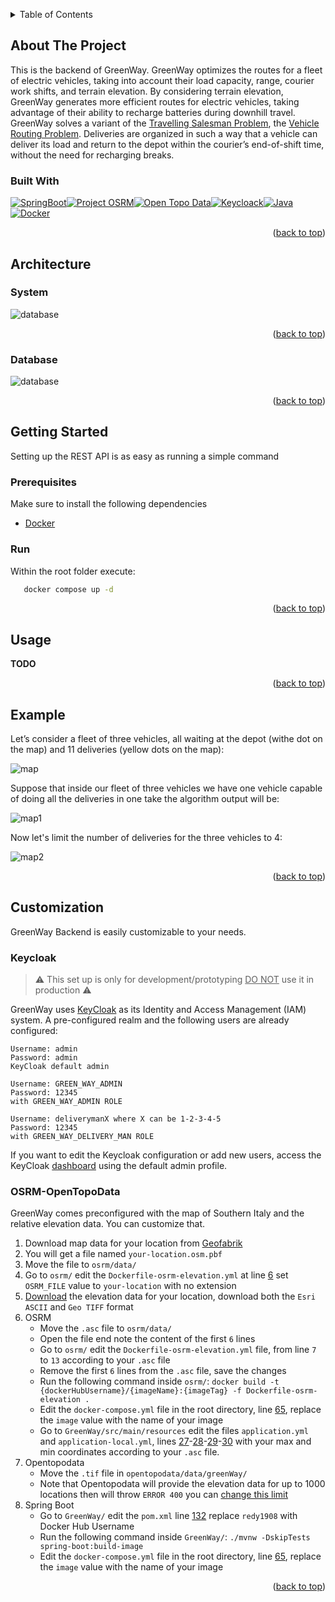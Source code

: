 <a name="readme-top"></a>

<div>
<details>
  <summary>Table of Contents</summary>
  <ol>
    <li>
      <a href="#about-the-project">About The Project</a>
      <ul>
        <li><a href="#built-with">Built With</a></li>
      </ul>
    </li>
    <li>
     <a href="#architecture">Architecture</a>
      <ul>
        <li><a href="#system">System</a></li>
        <li><a href="#database">Database</a></li>
      </ul>
    </li>
    <li>
      <a href="#getting-started">Getting Started</a>
      <ul>
        <li><a href="#prerequisites">Prerequisites</a></li>
        <li><a href="#run">Run</a></li>
      </ul>
    </li>
    <li><a href="#usage">Usage</a></li>
    <li><a href="#example">Example</a></li>
    <li>
     <a href="#customization">Customization</a>
      <ul>
        <li><a href="#keycloak">Keycloak</a></li>
        <li><a href="#OSRM-OpenTopoData">OSMR and Open Topo Data</a></li>
      </ul>
    </li>
  </ol>
</details>

<!-- ABOUT THE PROJECT -->
## About The Project

This is the backend of GreenWay. GreenWay optimizes the routes for a fleet of electric vehicles, taking into account their load capacity, range, courier work shifts, and terrain elevation. By considering terrain elevation, GreenWay generates more efficient routes for electric vehicles, taking advantage of their ability to recharge batteries during downhill travel. GreenWay solves a variant of the [Travelling Salesman Problem](https://en.wikipedia.org/wiki/Travelling_salesman_problem), the [Vehicle Routing Problem](https://en.wikipedia.org/wiki/Vehicle_routing_problem). Deliveries are organized in such a way that a vehicle can deliver its load and return to the depot within the courier’s end-of-shift time, without the need for recharging breaks.

### Built With

[![SpringBoot][SpringBoot]][SpringBoot-url][![Project OSRM][ProjectOSRM]][ProjectOSRM-url][![Open Topo Data][OpenTopoData]][OpenTopoData-url][![Keycloack][Keycloack]][Keycloack-url][![Java][Java]][Java-url][![Docker][Docker]][Docker-url]

<p align="right">(<a href="#readme-top">back to top</a>)</p>

<!-- Design -->
## Architecture

### System

<img src="images/System.png" alt="database">

<p align="right">(<a href="#readme-top">back to top</a>)</p>

### Database

<img src="images/GreenWayDB.png" alt="database">

<p align="right">(<a href="#readme-top">back to top</a>)</p>

<!-- GETTING STARTED -->
## Getting Started

Setting up the REST API is as easy as running a simple command

### Prerequisites

Make sure to install the following dependencies

* [Docker](https://docs.docker.com/desktop/)

### Run

Within the root folder execute:

```cmd
   docker compose up -d
```

<p align="right">(<a href="#readme-top">back to top</a>)</p>

<!-- USAGE EXAMPLES -->
## Usage

**TODO**

<p align="right">(<a href="#readme-top">back to top</a>)</p>

## Example

Let’s consider a fleet of three vehicles, all waiting at the depot (withe dot on the map) and 11 deliveries
(yellow dots on the map):

<img src="images/map.png" alt="map">

Suppose that inside our fleet of three vehicles we have one vehicle capable of doing all the deliveries in one take
the algorithm output will be:

<img src="images/map1.png" alt="map1">

Now let's limit the number of deliveries for the three vehicles to 4:

<img src="images/map3.png" alt="map2">

<p align="right">(<a href="#readme-top">back to top</a>)</p>


<!-- Customization -->
## Customization

GreenWay Backend is easily customizable to your needs.

### Keycloak

> :warning: This set up is only for development/prototyping <u>DO NOT</u> use it in production :warning:

GreenWay uses [KeyCloak](https://www.keycloak.org/) as its Identity and Access Management (IAM) system.
A pre-configured realm and the following users are already configured:

```
Username: admin
Password: admin
KeyCloak default admin
```
```
Username: GREEN_WAY_ADMIN
Password: 12345
with GREEN_WAY_ADMIN ROLE
```
```
Username: deliverymanX where X can be 1-2-3-4-5
Password: 12345
with GREEN_WAY_DELIVERY_MAN ROLE
```

If you want to edit the Keycloak configuration or add new users, access the
KeyCloak [dashboard](http://localhost:8090/) using the default admin profile.

### OSRM-OpenTopoData

GreenWay comes preconfigured with the map of Southern Italy and the relative elevation data. You can customize that.

1. Download map data for your location from [Geofabrik](https://www.geofabrik.de/)
2. You will get a file named `your-location.osm.pbf`
3. Move the file to `osrm/data/`
4. Go to `osrm/` edit the `Dockerfile-osrm-elevation.yml` at line [6][Github-url-1] set `OSRM_FILE` value to `your-location` with no extension
5. [Download](https://srtm.csi.cgiar.org/srtmdata/) the elevation data for your location, download both the `Esri ASCII` and `Geo TIFF` format
6. OSRM
   - Move the `.asc` file to `osrm/data/`
   - Open the file end note the content of the first `6` lines
   - Go to `osrm/` edit the `Dockerfile-osrm-elevation.yml` file, from line `7` to `13` according to your `.asc` file
   - Remove the first `6` lines from the  `.asc` file, save the changes
   - Run the following command inside `osrm/`: `docker build -t {dockerHubUsername}/{imageName}:{imageTag} -f Dockerfile-osrm-elevation .`
   - Edit the ```docker-compose.yml``` file in the root directory, line [65][Github-url-6], replace the `image` value with the name of your image
   - Go to `GreenWay/src/main/resources` edit the files `application.yml` and `application-local.yml`,
     lines [27][Github-url-2]-[28][Github-url-3]-[29][Github-url-4]-[30][Github-url-5] with
     your max and min coordinates according to your `.asc` file.
7. Opentopodata
   - Move the `.tif` file in `opentopodata/data/greenWay/`
   - Note that Opentopodata will provide the elevation data for up to 1000 locations then will throw `ERROR 400` you can [change this limit][Github-url-8] 
8. Spring Boot
   - Go to `GreenWay/` edit the `pom.xml` line [132][Github-url-7] replace `redy1908` with Docker Hub Username
   - Run the following command inside `GreenWay/`: `./mvnw -DskipTests spring-boot:build-image `
   - Edit the ```docker-compose.yml``` file in the root directory, line [65][Github-url-6], replace the `image` value with the name of your image

<p align="right">(<a href="#readme-top">back to top</a>)</p>


[SpringBoot]: https://img.shields.io/badge/SpringBoot-6DB33F?style=for-the-badge&logo=Spring&logoColor=white
[SpringBoot-url]: https://spring.io/projects/spring-boot
[ProjectOSRM]: https://img.shields.io/badge/Project_OSRM_with_OpenStreetMap-white?style=for-the-badge&logo=openstreetmap&logoColor=6DB33F
[ProjectOSRM-url]: https://project-osrm.org/
[Docker]: https://img.shields.io/badge/Dokcer-2496ED?style=for-the-badge&logo=docker&logoColor=white
[Docker-url]: https://www.docker.com/
[Java]:https://img.shields.io/badge/Java-ED8B00?style=for-the-badge&logo=openjdk&logoColor=white
[Java-url]:https://www.oracle.com/it/java/technologies/downloads/
[Keycloack]:https://img.shields.io/badge/Keycloak-white?style=for-the-badge&logo=keycloak&logoColor=4D4D4D
[Keycloack-url]: https://www.keycloak.org/
[OpenTopoData]: https://img.shields.io/badge/Open_Topo_Data-blue?style=for-the-badge
[OpenTopoData-url]: https://www.opentopodata.org/

[Github-url-1]: https://github.com/Redy1908/GreenWay-Backend/blob/a669dbe472d8ff0ce111a6f76280de9bd6a24f0e/osrm/Dockerfile-osrm-elevation#L6
[Github-url-2]: https://github.com/Redy1908/GreenWay-Backend/blob/a669dbe472d8ff0ce111a6f76280de9bd6a24f0e/GreenWay/src/main/resources/application.yml#L27
[Github-url-3]: https://github.com/Redy1908/GreenWay-Backend/blob/a669dbe472d8ff0ce111a6f76280de9bd6a24f0e/GreenWay/src/main/resources/application.yml#L28
[Github-url-4]: https://github.com/Redy1908/GreenWay-Backend/blob/a669dbe472d8ff0ce111a6f76280de9bd6a24f0e/GreenWay/src/main/resources/application.yml#L29
[Github-url-5]: https://github.com/Redy1908/GreenWay-Backend/blob/a669dbe472d8ff0ce111a6f76280de9bd6a24f0e/GreenWay/src/main/resources/application.yml#L30
[Github-url-6]: https://github.com/Redy1908/GreenWay-Backend/blob/a669dbe472d8ff0ce111a6f76280de9bd6a24f0e/docker-compose.yml#L65
[Github-url-7]: https://github.com/Redy1908/GreenWay-Backend/blob/a669dbe472d8ff0ce111a6f76280de9bd6a24f0e/GreenWay/pom.xml#L132C1-L132C26
[Github-url-8]: https://github.com/Redy1908/GreenWay-Backend/blob/a47ae71ee16a85db0d704b584f9cbfb288b84ad7/opentopodata/config.yaml#L2
